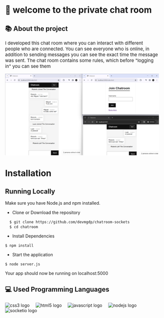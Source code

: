 # 👋 welcome to the private chat room

## 📚 About the project
<p style="font-size: 15px">I developed this chat room where you can interact with different people who are connected.
You can see everyone who is online, in addition to sending messages you can see the exact time the message was sent.
The chat room contains some rules, which before "logging in" you can see them</p>

![image](./public/assets/image/chatroomPrint.png)
#

# Installation
###
## Running Locally
<p>Make sure you have Node.js and npm installed.</p>

- Clone or Download the repository
```
  $ git clone https://github.com/devmgdp/chatroom-sockets
  $ cd chatroom
```

- Install Dependencies
```
$ npm install
```

- Start the application
```
$ node server.js
```

<p>Your app should now be running on localhost:5000</p>


## 💻 Used Programming Languages

###

<div align="left">
  <img src="https://cdn.jsdelivr.net/gh/devicons/devicon/icons/css3/css3-original.svg" height="40" alt="css3 logo"  />
  <img width="12" />
  <img src="https://cdn.jsdelivr.net/gh/devicons/devicon/icons/html5/html5-original.svg" height="40" alt="html5 logo"  />
  <img width="12" />
  <img src="https://cdn.jsdelivr.net/gh/devicons/devicon/icons/javascript/javascript-original.svg" height="40" alt="javascript logo"  />
  <img width="12" />
  <img src="https://cdn.jsdelivr.net/gh/devicons/devicon/icons/nodejs/nodejs-original.svg" height="40" alt="nodejs logo"  />
  <img width="12" />
  <img src="https://cdn.jsdelivr.net/gh/devicons/devicon/icons/socketio/socketio-original.svg" height="40" alt="socketio logo"  />
</div>
